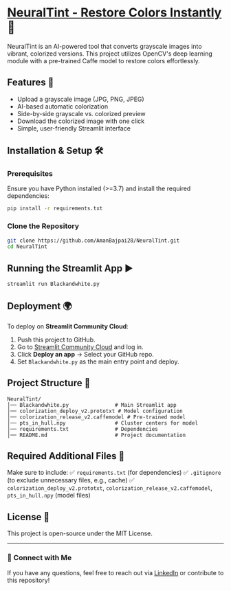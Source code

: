 # [NeuralTint - Restore Colors Instantly](https://neuraltint.streamlit.app/) 🎨

NeuralTint is an AI-powered tool that converts grayscale images into vibrant, colorized versions. This project utilizes OpenCV's deep learning module with a pre-trained Caffe model to restore colors effortlessly.

## Features 🚀

- Upload a grayscale image (JPG, PNG, JPEG)
- AI-based automatic colorization
- Side-by-side grayscale vs. colorized preview
- Download the colorized image with one click
- Simple, user-friendly Streamlit interface

## Installation & Setup 🛠️

### Prerequisites

Ensure you have Python installed (>=3.7) and install the required dependencies:

```bash
pip install -r requirements.txt
```

### Clone the Repository

```bash
git clone https://github.com/AmanBajpai28/NeuralTint.git
cd NeuralTint
```

## Running the Streamlit App ▶️

```bash
streamlit run Blackandwhite.py
```

## Deployment 🌍

To deploy on **Streamlit Community Cloud**:

1. Push this project to GitHub.
2. Go to [Streamlit Community Cloud](https://share.streamlit.io/) and log in.
3. Click **Deploy an app** → Select your GitHub repo.
4. Set `Blackandwhite.py` as the main entry point and deploy.

## Project Structure 📂

```
NeuralTint/
│── Blackandwhite.py               # Main Streamlit app
│── colorization_deploy_v2.prototxt # Model configuration
│── colorization_release_v2.caffemodel # Pre-trained model
│── pts_in_hull.npy                # Cluster centers for model
│── requirements.txt               # Dependencies
│── README.md                      # Project documentation
```

## Required Additional Files 📌

Make sure to include:
✅ `requirements.txt` (for dependencies)
✅ `.gitignore` (to exclude unnecessary files, e.g., cache)
✅ `colorization_deploy_v2.prototxt`, `colorization_release_v2.caffemodel`, `pts_in_hull.npy` (model files)

## License 📜

This project is open-source under the MIT License.

---

### 🔗 Connect with Me

If you have any questions, feel free to reach out via [LinkedIn](https://www.linkedin.com/in/ankitrpathak) or contribute to this repository!
